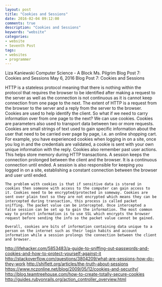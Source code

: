 ```yaml
---
layout: post
title: "Cookies and Sessions"
date: 2016-02-04 09:12:00
comments: true
description: "Cookies and Sessions"
keywords: "website"
categories:
- website
- Seventh Post
tags:
- websites
- programmer
---
```


Liza Kaniewski 
Computer Science - A Block 
Ms. Pilgrim 
Blog Post 7: Cookies and Sessions
May 6, 2016
Blog Post 7: Cookies and Sessions

HTTP is a stateless protocol meaning that there is nothing within the protocol that requires the browser to be identified after making a request to the server as well as the connection is not continuous as it is cannot keep connection from one page to the next. The extent of HTTP is a request from the browser to the server and a reply from the server to the browser. Cookies are used to help identify the client. So what if we need to carry information over from one page to the next? We can use cookies. Cookies are parameters also used to transport data between two or more requests. Cookies are small strings of text used to gain specific information about the user that need to be carried over page by page, i.e. an online shopping cart. For example, you have experienced cookies when logging in on a site, once you log in and the credentials are validated, a cookie is sent with your own unique information with the reply. Cookies also remember past user actions. This helps store memory during HTTP transactions. A session keeps the connection prolonged between the client and the browser. It is a continuous connection until ended. A session is also responsible for keeping you logged in on a site, establishing a constant connection between the browser and user until ended. 

	The problem with cookies is that if sensitive data is stored in cookies then someone with access to the computer can gain access to it. Cookies need to be encrypted/protected in someway. Cookies are sent over plain text so they are not encrypted which means they can be intercepted during transaction, this process is called packet sniffing. The packet value can be intercepted. Once intercepted a false session can be set up to gain the information. The most common way to protect information is to use SSL which encrypts the browser request before sending the info so the packet value cannot be gained. 

	Overall, cookies are bits of information containing data unique to a person on the internet such as their login habits and account information while a session prolongs the connection between the client and browser. 


http://lifehacker.com/5853483/a-guide-to-sniffing-out-passwords-and-cookies-and-how-to-protect-yourself-against-it
http://stackoverflow.com/questions/3804209/what-are-sessions-how-do-they-work
http://shiflett.org/articles/the-truth-about-sessions
https://www.nczonline.net/blog/2009/05/12/cookies-and-security/
http://blog.teamtreehouse.com/how-to-create-totally-secure-cookies
http://guides.rubyonrails.org/action_controller_overview.html
